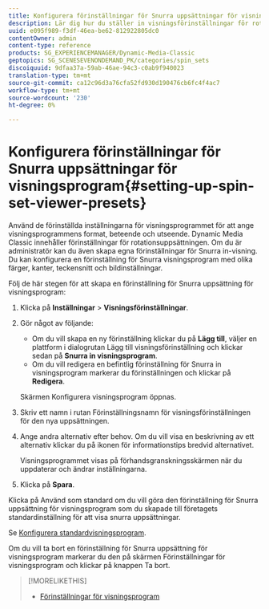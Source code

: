 ```yaml
---
title: Konfigurera förinställningar för Snurra uppsättningar för visningsprogram
description: Lär dig hur du ställer in visningsförinställningar för rotationsuppsättning.
uuid: e095f989-f3df-46ea-be62-812922805dc0
contentOwner: admin
content-type: reference
products: SG_EXPERIENCEMANAGER/Dynamic-Media-Classic
geptopics: SG_SCENESEVENONDEMAND_PK/categories/spin_sets
discoiquuid: 9dfaa37a-59ab-46ae-94c3-c0ab9f940023
translation-type: tm+mt
source-git-commit: ca12c96d3a76cfa52fd930d190476cb6fc4f4ac7
workflow-type: tm+mt
source-wordcount: '230'
ht-degree: 0%

---
```



# Konfigurera förinställningar för Snurra uppsättningar för visningsprogram{#setting-up-spin-set-viewer-presets}

Använd de förinställda inställningarna för visningsprogrammet för att ange visningsprogrammens format, beteende och utseende. Dynamic Media Classic innehåller förinställningar för rotationsuppsättningen. Om du är administratör kan du även skapa egna förinställningar för Snurra in-visning. Du kan konfigurera en förinställning för Snurra visningsprogram med olika färger, kanter, teckensnitt och bildinställningar.

Följ de här stegen för att skapa en förinställning för Snurra uppsättning för visningsprogram:

1. Klicka på **Inställningar** > **Visningsförinställningar**.
1. Gör något av följande:

   * Om du vill skapa en ny förinställning klickar du på **Lägg till**, väljer en plattform i dialogrutan Lägg till visningsförinställning och klickar sedan på **Snurra in visningsprogram**.
   * Om du vill redigera en befintlig förinställning för Snurra in visningsprogram markerar du förinställningen och klickar på **Redigera**.

   Skärmen Konfigurera visningsprogram öppnas.

1. Skriv ett namn i rutan Förinställningsnamn för visningsförinställningen för den nya uppsättningen.
1. Ange andra alternativ efter behov. Om du vill visa en beskrivning av ett alternativ klickar du på ikonen för informationstips bredvid alternativet.

   Visningsprogrammet visas på förhandsgranskningsskärmen när du uppdaterar och ändrar inställningarna.

1. Klicka på **Spara**.

Klicka på Använd som standard om du vill göra den förinställning för Snurra uppsättning för visningsprogram som du skapade till företagets standardinställning för att visa snurra uppsättningar.

Se [Konfigurera standardvisningsprogram](application-setup.md#configuring_default_viewers).

Om du vill ta bort en förinställning för Snurra uppsättning för visningsprogram markerar du den på skärmen Förinställningar för visningsprogram och klickar på knappen Ta bort.

>[!MORELIKETHIS]
>
>* [Förinställningar för visningsprogram](application-setup.md#viewer_presets)

